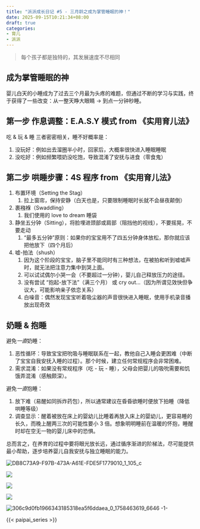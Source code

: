 ```yaml
---
title: "派派成长日记 #5 - 三月龄之成为掌管睡眠的神！"
date: 2025-09-15T10:21:34+08:00
draft: true
categories:
- 育儿
- 派派
---
```


> 每个孩子都是独特的，其发展速度不尽相同

## 成为掌管睡眠的神

婴儿白天的小睡成为了过去三个月最为头疼的难题，但通过不断的学习与实践，终于获得了一些改变：从一整天睁大眼睛 -> 到点一分钟秒睡。

## 第一步 作息调整：E.A.S.Y 模式 from 《实用育儿法》
吃 & 玩 & 睡 三者密密相关，睡不好概率是：
1. 没玩好：例如出去溜圈半小时，回家后，大概率很快进入睡眠睡眠
2. 没吃好：例如频繁喂奶没吃饱，导致混淆了安抚与进食（零食鬼）

## 第二步 哄睡步骤：4S 程序 from 《实用育儿法》
1. 布置环境（Setting the Stag）
    1. 拉上窗帘，保持安静（白天也是，只要限制睡眠时长就不会昼夜颠倒）
2. 裹襁褓（Swaddling）
    1. 我们使用的 love to dream 睡袋
3. 静坐五分钟（Sitting），将脸埋进颈部或肩部（阻挡他的视线），不要摇晃，不要走动
    1. “最多五分钟”原则：如果你的宝宝用不了四五分钟身体放松，那你就应该把他放下（四个月后）
4. 嘘-拍法（shush）
    1. 因为这个阶段的宝宝，脑子里不能同时有三种想法，在被拍和听到嘘嘘声时，就无法把注意力集中到哭上面。
    2. 可以试试偶尔小哭一会（不要超过一分钟），婴儿自己释放压力的途径。
    3. 没有尝试 “抱起-放下法”（满三个月） 或 cry out...（因为所谓见效快但争议大，可能影响亲子依恋关系）
    4. 白噪音：偶然发现宝宝听着吸尘器的声音很快进入睡眠，使用手机录音播放出现奇效

## 奶睡 & 抱睡
避免*一直*奶睡：
1. 恶性循环：导致宝宝把吮吸与睡眠联系在一起，教他自己入睡会更困难（中断了宝宝自我安抚入睡的过程）。那个时候，建立任何常规程序会非常困难。
2. 需求混淆：如果没有常规程序（吃 - 玩 - 睡），父母会把婴儿的吸吮需要和饥饿弄混淆（感触颇深）。

避免*一直*抱睡：
1. 放下难（易醒如同拆炸药包），所以通常建议在昏昏欲睡时便放下拍睡（降低哄睡等级）
2. 调查显示：醒着被放在床上的婴幼儿比睡着再放入床上的婴幼儿，更容易睡的长久，而晚上醒两三次的可能性要小 3 倍。想象明明睡前在温暖的怀抱，睡醒时却在空无一物的婴儿床中的恐惧。

总而言之，在养育的过程中要将眼光放长远，通过循序渐进的阶梯法，尽可能提供最小帮助，逐步培养婴儿自我安抚与独立睡眠的能力。





![DB8C73A9-F97B-473A-A61E-FDE5F1779010_1_105_c](/images/blog/global/DB8C73A9-F97B-473A-A61E-FDE5F1779010_1_105_c.jpeg)

![](/images/blog/global/17584643073340.jpg)

![](/images/blog/global/17584620569749.jpg)

![](/images/blog/global/17584633430827.jpg)

![306c9d0fb1966343185318ea5f6ddaea_0_1758463619_6646 -1-](/images/blog/global/306c9d0fb1966343185318ea5f6ddaea_0_1758463619_6646%20-1-.png)


{{< paipai_series >}}